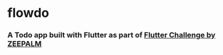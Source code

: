 # flowdo

### A Todo app built with Flutter as part of <a href="https://www.zeepalm.com/flutter-challenge">Flutter Challenge by ZEEPALM</a>

###
<!-- 
## Commands

- Build APK for `android-arm` platform
  
  ```
  flutter build apk --split-per-abi --target-platform android-arm 
  ```

- Build APK for all platforms

  ```
  flutter build apk --split-per-abi
  ``` -->